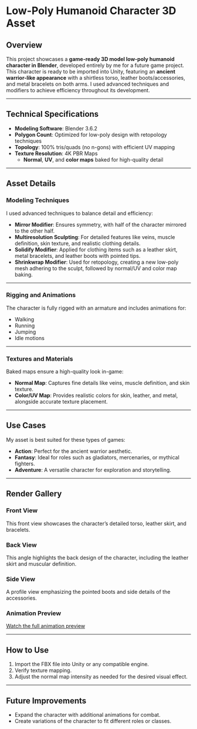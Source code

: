 # Low-Poly Humanoid Character 3D Asset

## Overview

This project showcases a **game-ready 3D model low-poly humanoid character in Blender**, developed entirely by me for a future game project.  
This character is ready to be imported into Unity, featuring an **ancient warrior-like appearance** with a shirtless torso, leather boots/accessories, and metal bracelets on both arms. I used advanced techniques and modifiers to achieve efficiency throughout its development.

---

## Technical Specifications

- **Modeling Software**: Blender 3.6.2  
- **Polygon Count**: Optimized for low-poly design with retopology techniques  
- **Topology**: 100% tris/quads (no n-gons) with efficient UV mapping  
- **Texture Resolution**: 4K PBR Maps  
  - **Normal**, **UV**, and **color maps** baked for high-quality detail  

---

## Asset Details

### Modeling Techniques

I used advanced techniques to balance detail and efficiency:

- **Mirror Modifier**: Ensures symmetry, with half of the character mirrored to the other half.  
- **Multiresolution Sculpting**: For detailed features like veins, muscle definition, skin texture, and realistic clothing details.  
- **Solidify Modifier**: Applied for clothing items such as a leather skirt, metal bracelets, and leather boots with pointed tips.  
- **Shrinkwrap Modifier**: Used for retopology, creating a new low-poly mesh adhering to the sculpt, followed by normal/UV and color map baking.

---

### Rigging and Animations

The character is fully rigged with an armature and includes animations for:  

- Walking  
- Running  
- Jumping  
- Idle motions  

---

### Textures and Materials

Baked maps ensure a high-quality look in-game:

- **Normal Map**: Captures fine details like veins, muscle definition, and skin texture.  
- **Color/UV Map**: Provides realistic colors for skin, leather, and metal, alongside accurate texture placement.

---

## Use Cases

My asset is best suited for these types of games:

- **Action**: Perfect for the ancient warrior aesthetic.  
- **Fantasy**: Ideal for roles such as gladiators, mercenaries, or mythical fighters.  
- **Adventure**: A versatile character for exploration and storytelling.

---

## Render Gallery

### Front View  
This front view showcases the character’s detailed torso, leather skirt, and bracelets.

### Back View  
This angle highlights the back design of the character, including the leather skirt and muscular definition.

### Side View  
A profile view emphasizing the pointed boots and side details of the accessories.

### Animation Preview  
[Watch the full animation preview](renders/animation.mp4)

---

## How to Use

1. Import the FBX file into Unity or any compatible engine.  
2. Verify texture mapping.  
3. Adjust the normal map intensity as needed for the desired visual effect.

---

## Future Improvements

- Expand the character with additional animations for combat.  
- Create variations of the character to fit different roles or classes.  

